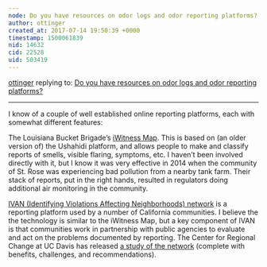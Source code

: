 ```yaml
---
node: Do you have resources on odor logs and odor reporting platforms? 
author: ottinger
created_at: 2017-07-14 19:50:39 +0000
timestamp: 1500061839
nid: 14632
cid: 22528
uid: 503419
---
```




[ottinger](../profile/ottinger) replying to: [Do you have resources on odor logs and odor reporting platforms? ](../notes/gretchengehrke/07-07-2017/do-you-have-resources-on-odor-logs-and-odor-reporting-platforms)

----
I know of a couple of well established online reporting platforms, each with somewhat different features:

The Louisiana Bucket Brigade’s [iWitness Map](http://map.labucketbrigade.org).  This is based on (an older version of) the Ushahidi platform, and allows people to make and classify reports of smells, visible flaring, symptoms, etc. I haven’t been involved directly with it, but I know it was very effective in 2014 when the community of St. Rose was experiencing bad pollution from a nearby tank farm.  Their stack of reports, put in the right hands, resulted in regulators doing additional air monitoring in the community. 

[IVAN (Identifying Violations Affecting Neighborhoods) network](https://ivanonline.org/) is a reporting platform used by a number of California communities.  I believe the the technology is similar to the iWitness Map, but a key component of IVAN is that communities work in partnership with public agencies to evaluate and act on the problems documented by reporting. The Center for Regional Change at UC Davis has released [a study of the network](http://explore.regionalchange.ucdavis.edu/ourwork/projects/TestimonytoTransformaton_IVANreport.pdf) (complete with benefits, challenges, and recommendations).  

